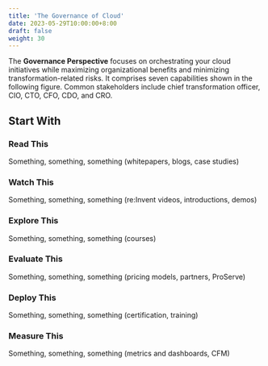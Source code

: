 ```yaml
---
title: 'The Governance of Cloud'
date: 2023-05-29T10:00:00+8:00
draft: false
weight: 30
---
```


The **Governance Perspective** focuses on orchestrating your cloud initiatives while maximizing organizational benefits and minimizing transformation-related risks. It comprises seven capabilities shown in the following figure. Common stakeholders include chief transformation officer, CIO, CTO, CFO, CDO, and CRO.


## Start With

### Read This
Something, something, something (whitepapers, blogs, case studies)


### Watch This
Something, something, something (re:Invent videos, introductions, demos)


### Explore This
Something, something, something (courses)


### Evaluate This
Something, something, something (pricing models, partners, ProServe)


### Deploy This
Something, something, something (certification, training)


### Measure This
Something, something, something (metrics and dashboards, CFM)

